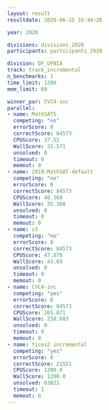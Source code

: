 ```yaml
---
layout: result
resultdate: 2020-06-25 16:44:26

year: 2020

divisions: divisions_2020
participants: participants_2020

division: QF_UFNIA
track: track_incremental
n_benchmarks: 1
time_limit: 1200
mem_limit: 60

winner_par: CVC4-inc
parallel:
- name: MathSAT5
  competing: "no"
  errorScore: 0
  correctScore: 84573
  CPUScore: 37.52
  WallScore: 32.571
  unsolved: 0
  timeout: 0
  memout: 0
- name: 2019-MathSAT-default
  competing: "no"
  errorScore: 0
  correctScore: 84573
  CPUScore: 40.369
  WallScore: 35.368
  unsolved: 0
  timeout: 0
  memout: 0
- name: z3
  competing: "no"
  errorScore: 0
  correctScore: 84573
  CPUScore: 47.878
  WallScore: 43.69
  unsolved: 0
  timeout: 0
  memout: 0
- name: CVC4-inc
  competing: "yes"
  errorScore: 0
  correctScore: 84573
  CPUScore: 265.071
  WallScore: 258.683
  unsolved: 0
  timeout: 0
  memout: 0
- name: Yices2 incremental
  competing: "yes"
  errorScore: 0
  correctScore: 21551
  CPUScore: 1200.0
  WallScore: 1200.0
  unsolved: 63022
  timeout: 1
  memout: 0
---
```

